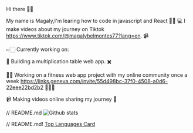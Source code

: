 Hi there 👋🏻

My name is Magaly,I'm learing how to code in javascript and React 👩🏻‍ 💻  I make videos about my journey on Tiktok https://www.tiktok.com/@magalybelmontes77?lang=en. 📹 


👉🏻  Currently working on:

📐 Building a multiplication table web app. ✖️ 

 💪🏻 Working on a fitness web app project with my online community once a week  https://links.geneva.com/invite/55d498bc-37f0-4508-a0d6-22eee22bd2b2  👩🏻‍💻

📹 Making videos online sharing my journey 👾





// README.md
![Github stats](https://github-readme-stats.vercel.app/api?username=mbelmontes7&theme=React&show_icons=true&count_private=true)


// README.md!
[Top Languages Card](https://github-readme-stats.vercel.app/api/top-langs/?username=mbelmontes7)
